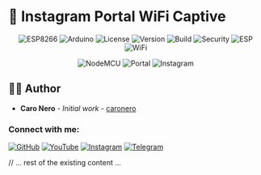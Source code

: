 # 📱 Instagram Portal WiFi Captive

<div align="center">

![ESP8266](https://img.shields.io/badge/ESP8266-v3.1.2-blue.svg)
![Arduino](https://img.shields.io/badge/Arduino-IDE%202.0+-green.svg)
![License](https://img.shields.io/badge/License-Educational-red.svg)
![Version](https://img.shields.io/badge/Version-1.0.0-orange.svg)
![Build](https://img.shields.io/badge/Build-Passing-success.svg)
![Security](https://img.shields.io/badge/Security-Tested-success.svg)
![ESP](https://img.shields.io/badge/ESP-Supported-blue.svg)
![WiFi](https://img.shields.io/badge/WiFi-Compatible-brightgreen.svg)

![NodeMCU](https://shields.io/badge/NodeMCU-ESP8266-blue?logo=arduino&style=for-the-badge)
![Portal](https://shields.io/badge/Captive-Portal-red?logo=wifi&style=for-the-badge)
![Instagram](https://shields.io/badge/Instagram-Clone-purple?logo=instagram&style=for-the-badge)

</div>

## 👨‍💻 Author
- **Caro Nero** - *Initial work* - [caronero](https://github.com/caronero)

### Connect with me:
[![GitHub](https://img.shields.io/badge/GitHub-caronero-black?style=flat&logo=github)](https://github.com/caronero)
[![YouTube](https://img.shields.io/badge/YouTube-@caronero-red?style=flat&logo=youtube)](https://www.youtube.com/@caronero)
[![Instagram](https://img.shields.io/badge/Instagram-cn__zd46-purple?style=flat&logo=instagram)](https://instagram.com/cn_zd46)
[![Telegram](https://img.shields.io/badge/Telegram-cn__zd-blue?style=flat&logo=telegram)](https://t.me/cn_zd)

// ... rest of the existing content ...
